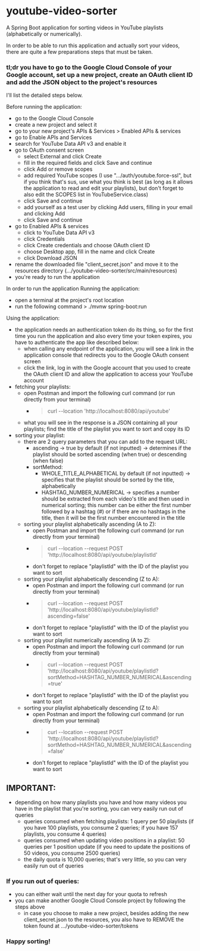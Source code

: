 # youtube-video-sorter
A Spring Boot application for sorting videos in YouTube playlists (alphabetically or numerically).

In order to be able to run this application and actually sort your videos, there are quite a few preparations steps that must be taken.

### tl;dr you have to go to the Google Cloud Console of your Google account, set up a new project, create an OAuth client ID and add the JSON object to the project's resources
I'll list the detailed steps below.

Before running the application:
- go to the Google Cloud Console
- create a new project and select it
- go to your new project's APIs & Services > Enabled APIs & services
- go to Enable APIs and Services
- search for YouTube Data API v3 and enable it
- go to OAuth consent screen
  - select External and click Create
  - fill in the required fields and click Save and continue
  - click Add or remove scopes
  - add required YouTube scopes (I use ".../auth/youtube.force-ssl", but if you think that's sus, use what you think is best (as long as it allows the application to read and edit your playlists), but don't forget to also edit the SCOPES list in YouTubeService.class)
  - click Save and continue
  - add yourself as a test user by clicking Add users, filling in your email and clicking Add
  - click Save and continue
- go to Enabled APIs & services
  - click to YouTube Data API v3
  - click Credentials
  - click Create credentials and choose OAuth client ID
  - choose Desktop app, fill in the name and click Create
  - click Download JSON
- rename the downloaded file "client_secret.json" and move it to the resources directory (.../youtube-video-sorter/src/main/resources)
- you're ready to run the application

In order to run the application
Running the application:
- open a terminal at the project's root location
- run the following command > ./mvnw spring-boot:run

Using the application:
- the application needs an authentication token do its thing, so for the first time you run the application and also every time your token expires, you have to authenticate the app like described below: 
  - when calling any endpoint of the application, you will see a link in the application console that redirects you to the Google OAuth consent screen
  - click the link, log in with the Google account that you used to create the OAuth client ID and allow the application to access your YouTube account
- fetching your playlists:
  - open Postman and import the following curl command (or run directly from your terminal) 
    - > curl --location 'http://localhost:8080/api/youtube'
  - what you will see in the response is a JSON containing all your playlists; find the title of the playlist you want to sort and copy its ID
- sorting your playlist:
  - there are 2 query parameters that you can add to the request URL:
    - ascending -> true by default (if not inputted) -> determines if the playlist should be sorted ascending (when true) or descending (when false)
    - sortMethod:
      - WHOLE_TITLE_ALPHABETICAL by default (if not inputted) -> specifies that the playlist should be sorted by the title, alphabetically
      - HASHTAG_NUMBER_NUMERICAL -> specifies a number should be extracted from each video's title and then used in numerical sorting; this number can be either the first number followed by a hashtag (#) or if there are no hashtags in the title, then it will be the first number encountered in the title
  - sorting your playlist alphabetically ascending (A to Z):
    - open Postman and import the following curl command (or run directly from your terminal) 
    - > curl --location --request POST 'http://localhost:8080/api/youtube/playlistId'
    - don't forget to replace "playlistId" with the ID of the playlist you want to sort
  - sorting your playlist alphabetically descending (Z to A):
    - open Postman and import the following curl command (or run directly from your terminal) 
    - > curl --location --request POST 'http://localhost:8080/api/youtube/playlistId?ascending=false'
    - don't forget to replace "playlistId" with the ID of the playlist you want to sort
  - sorting your playlist numerically ascending (A to Z):
    - open Postman and import the following curl command (or run directly from your terminal) 
    - > curl --location --request POST 'http://localhost:8080/api/youtube/playlistId?sortMethod=HASHTAG_NUMBER_NUMERICAL&ascending=true'
    - don't forget to replace "playlistId" with the ID of the playlist you want to sort
  - sorting your playlist alphabetically descending (Z to A):
    - open Postman and import the following curl command (or run directly from your terminal) 
    - > curl --location --request POST 'http://localhost:8080/api/youtube/playlistId?sortMethod=HASHTAG_NUMBER_NUMERICAL&ascending=false'
    - don't forget to replace "playlistId" with the ID of the playlist you want to sort

## IMPORTANT:
- depending on how many playlists you have and how many videos you have in the playlist that you're sorting, you can very easily run out of queries
  - queries consumed when fetching playlists: 1 query per 50 playlists (if you have 100 playlists, you consume 2 queries; if you have 157 playlists, you consume 4 queries)
  - queries consumed when updating video positions in a playlist: 50 queries per 1 position update (if you need to update the positions of 50 videos, you consume 2500 queries)
  - the daily quota is 10,000 queries; that's very little, so you can very easily run out of queries
### If you run out of queries:
- you can either wait until the next day for your quota to refresh
- you can make another Google Cloud Console project by following the steps above
  - in case you choose to make a new project, besides adding the new client_secret.json to the resources, you also have to REMOVE the token found at .../youtube-video-sorter/tokens

### Happy sorting!